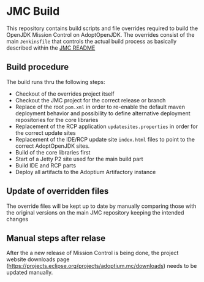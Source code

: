 # JMC Build
This repository contains build scripts and file overrides required to build
the OpenJDK Mission Control on AdoptOpenJDK. The overrides consist of the main
`Jenkinsfile` that controls the actual build process as basically described within
the [JMC README](https://github.com/openjdk/jmc/blob/master/README.md)

## Build procedure
The build runs thru the following steps:

- Checkout of the overrides project itself
- Checkout the JMC project for the correct release or branch
- Replace of the root `pom.xml` in order to re-enable the default maven deployment 
  behavior and possibility to define alternative deployment repositories for the core
  libraries
- Replacement of the RCP application `updatesites.properties` in order for the correct
  update sites
- Replacement of the IDE/RCP update site `index.html` files to point to the correct
  AdoptOpenJDK sites.
- Build of the core libraries first
- Start of a Jetty P2 site used for the main build part
- Build IDE and RCP parts
- Deploy all artifacts to the Adoptium Artifactory instance
 
## Update of overridden files
The override files will be kept up to date by manually comparing those with the original
versions on the main JMC repository keeping the intended changes

## Manual steps after relase
After the a new release of Mission Control is being done, the project website
downloads page (https://projects.eclipse.org/projects/adoptium.mc/downloads) needs
to be updated manually.